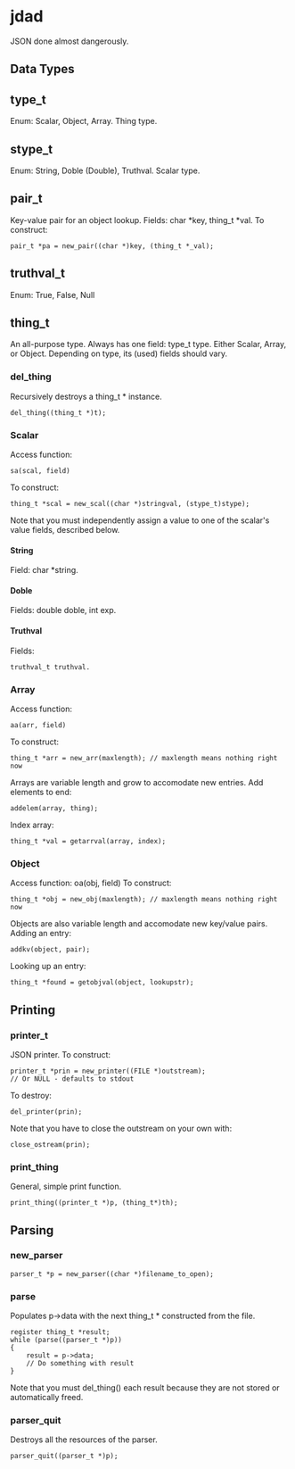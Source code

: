 # jdad

JSON done almost dangerously.

## Data Types
## type_t
Enum: Scalar, Object, Array. Thing type.
## stype_t
Enum: String, Doble (Double), Truthval. Scalar type.
## pair_t
Key-value pair for an object lookup. Fields: char *key, thing_t *val.
To construct: 

	pair_t *pa = new_pair((char *)key, (thing_t *_val);

## truthval_t
Enum: True, False, Null
## thing_t
An all-purpose type. 
Always has one field: type_t type. Either Scalar, Array, or Object.
Depending on type, its (used) fields should vary.
### del_thing
Recursively destroys a thing_t * instance.
	
	del_thing((thing_t *)t);

### Scalar
Access function: 

	sa(scal, field)

To construct: 

	thing_t *scal = new_scal((char *)stringval, (stype_t)stype);

Note that you must independently assign a value to one of the scalar's value fields, described below.
#### String
Field: 
	char *string.

#### Doble
Fields: 
	double doble, int exp.

#### Truthval
Fields: 

	truthval_t truthval.

### Array
Access function: 

	aa(arr, field)

To construct: 
	
	thing_t *arr = new_arr(maxlength); // maxlength means nothing right now

Arrays are variable length and grow to accomodate new entries.
Add elements to end:

	addelem(array, thing);

Index array:

	thing_t *val = getarrval(array, index);

### Object
Access function: oa(obj, field)
To construct: 

	thing_t *obj = new_obj(maxlength); // maxlength means nothing right now

Objects are also variable length and accomodate new key/value pairs.
Adding an entry: 
	
	addkv(object, pair);

Looking up an entry: 
	
	thing_t *found = getobjval(object, lookupstr);

## Printing
### printer_t
JSON printer.
To construct:
	
	printer_t *prin = new_printer((FILE *)outstream); 
	// Or NULL - defaults to stdout

To destroy:

	del_printer(prin);

Note that you have to close the outstream on your own with:
	
	close_ostream(prin);

### print_thing
General, simple print function.
	
	print_thing((printer_t *)p, (thing_t*)th);

## Parsing
### new_parser
	parser_t *p = new_parser((char *)filename_to_open);
### parse
Populates p->data with the next thing_t * constructed from the file.
	
	register thing_t *result;
	while (parse((parser_t *)p))
	{
		result = p->data;
		// Do something with result
	}

Note that you must del_thing() each result because they are not stored or automatically freed.
### parser_quit
Destroys all the resources of the parser.

	parser_quit((parser_t *)p);
